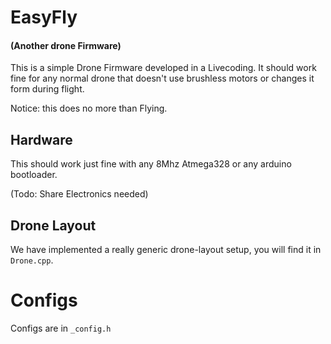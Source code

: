 # EasyFly
#### (Another drone Firmware)

This is a simple Drone Firmware developed in a Livecoding. It should work
fine for any normal drone that doesn't use brushless motors or changes
it form during flight.

Notice: this does no more than Flying.

## Hardware

This should work just fine with any 8Mhz Atmega328 or any arduino
bootloader.

(Todo: Share Electronics needed)

## Drone Layout

We have implemented a really generic drone-layout setup, you will
find it in `Drone.cpp`.

# Configs

Configs are in `_config.h`